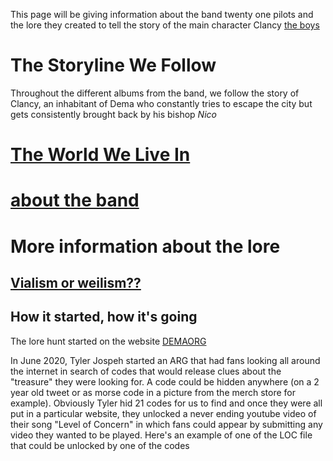 This page will be giving information about the band twenty one pilots and the lore they created to tell the story of the main character Clancy
[the boys](Twentyonepilots/tyjo.jpg)


# The Storyline We Follow
Throughout the different albums from the band, we follow the story of Clancy, an inhabitant of Dema who constantly tries to escape the city but gets consistently brought back by his bishop *Nico*

# [The World We Live In](Dema.md)

# [about the band](Twentyonepilots/theband.md)


# More information about the lore
## [Vialism or weilism??](Twentyonepilots/Vialism.md)

## How it started, how it's going
The lore hunt started on the website [DEMAORG](http://dmaorg.info/found/15398642_14/clancy.html)

In June 2020, Tyler Jospeh started an ARG that had fans looking all around the internet in search of codes that would release clues about the "treasure" they were looking for. A code could be hidden anywhere (on a 2 year old tweet or as morse code in a picture from the merch store for example). Obviously Tyler hid 21 codes for us to find and once they were all put in a particular website, they unlocked a never ending youtube video of their song "Level of Concern" in which fans could appear by submitting any video they wanted to be played.
Here's an example of one of the LOC file that could be unlocked by one of the codes
